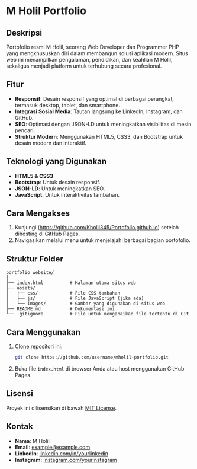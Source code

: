 # M Holil Portfolio

## Deskripsi
Portofolio resmi M Holil, seorang Web Developer dan Programmer PHP yang mengkhususkan diri dalam membangun solusi aplikasi modern. Situs web ini menampilkan pengalaman, pendidikan, dan keahlian M Holil, sekaligus menjadi platform untuk terhubung secara profesional.

## Fitur
- **Responsif**: Desain responsif yang optimal di berbagai perangkat, termasuk desktop, tablet, dan smartphone.
- **Integrasi Sosial Media**: Tautan langsung ke LinkedIn, Instagram, dan GitHub.
- **SEO**: Optimasi dengan JSON-LD untuk meningkatkan visibilitas di mesin pencari.
- **Struktur Modern**: Menggunakan HTML5, CSS3, dan Bootstrap untuk desain modern dan interaktif.

## Teknologi yang Digunakan
- **HTML5 & CSS3**
- **Bootstrap**: Untuk desain responsif.
- **JSON-LD**: Untuk meningkatkan SEO.
- **JavaScript**: Untuk interaktivitas tambahan.

## Cara Mengakses
1. Kunjungi (https://github.com/Kholil345/Portofolio.github.io) setelah dihosting di GitHub Pages.
2. Navigasikan melalui menu untuk menjelajahi berbagai bagian portofolio.

## Struktur Folder
```
portfolio_website/
│
├── index.html          # Halaman utama situs web
├── assets/
│   ├── css/            # File CSS tambahan
│   ├── js/             # File JavaScript (jika ada)
│   └── images/         # Gambar yang digunakan di situs web
├── README.md           # Dokumentasi ini
└── .gitignore          # File untuk mengabaikan file tertentu di Git
```

## Cara Menggunakan
1. Clone repositori ini:
   ```bash
   git clone https://github.com/username/mholil-portfolio.git
   ```
2. Buka file `index.html` di browser Anda atau host menggunakan GitHub Pages.

## Lisensi
Proyek ini dilisensikan di bawah [MIT License](LICENSE).

## Kontak
- **Nama**: M Holil
- **Email**: [example@example.com](mailto:mholil@gmail.com)
- **LinkedIn**: [linkedin.com/in/yourlinkedin](https://linkedin.com/in/mholil)
- **Instagram**: [instagram.com/yourinstagram](https://instagram.com/@kholil_349)
